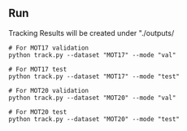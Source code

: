 ## Run
Tracking Results will be created under "./outputs/

```
# For MOT17 validation
python track.py --dataset "MOT17" --mode "val"

# For MOT17 test
python track.py --dataset "MOT17" --mode "test"

# For MOT20 validation
python track.py --dataset "MOT20" --mode "val"

# For MOT20 test
python track.py --dataset "MOT20" --mode "test"
```
